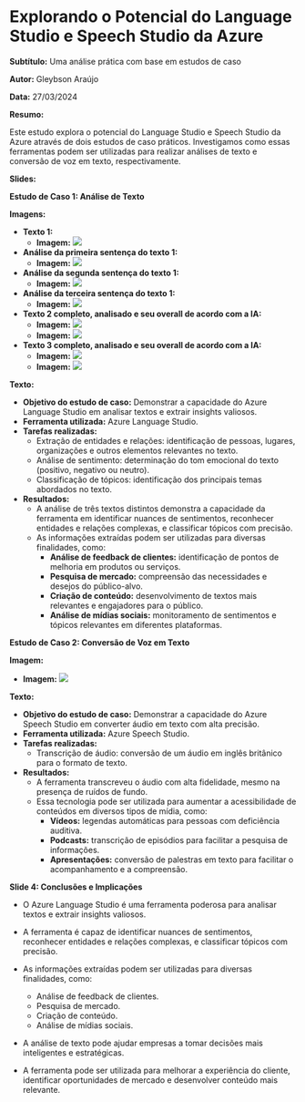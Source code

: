 # Explorando o Potencial do Language Studio e Speech Studio da Azure

**Subtítulo:** Uma análise prática com base em estudos de caso

**Autor:** Gleybson Araújo

**Data:** 27/03/2024

**Resumo:**

Este estudo explora o potencial do Language Studio e Speech Studio da Azure através de dois estudos de caso práticos. Investigamos como essas ferramentas podem ser utilizadas para realizar análises de texto e conversão de voz em texto, respectivamente.

**Slides:**




**Estudo de Caso 1: Análise de Texto**

**Imagens:**

-   **Texto 1:**
    -   **Imagem:** <img src="/Imagens/first_text.png"> 
-   **Análise da primeira sentença do texto 1:**
    -   **Imagem:**  <img src="/Imagens/first_text_sentence1.png">
-   **Análise da segunda sentença do texto 1:**
    -   **Imagem:** <img src="/Imagens/first_text_sentence2.png"> 
-   **Análise da terceira sentença do texto 1:**
    -   **Imagem:**  <img src="/Imagens/first_text_sentence3.png">
-   **Texto 2 completo, analisado e seu overall de acordo com a IA:**
    -   **Imagem:**  <img src="/Imagens/full_second_text_analysis.png">
    -   **Imagem:**  <img src="/Imagens/second_text_overall.png">
-   **Texto 3 completo, analisado e seu overall de acordo com a IA:**
    -   **Imagem:**  <img src="/Imagens/third_text_analysis.png">
    -   **Imagem:**  <img src="/Imagens/third_text_overall.png">

**Texto:**

-   **Objetivo do estudo de caso:**  Demonstrar a capacidade do Azure Language Studio em analisar textos e extrair insights valiosos.
-   **Ferramenta utilizada:**  Azure Language Studio.
-   **Tarefas realizadas:**
    -   Extração de entidades e relações: identificação de pessoas, lugares, organizações e outros elementos relevantes no texto.
    -   Análise de sentimento: determinação do tom emocional do texto (positivo, negativo ou neutro).
    -   Classificação de tópicos: identificação dos principais temas abordados no texto.
-   **Resultados:**
    -   A análise de três textos distintos demonstra a capacidade da ferramenta em identificar nuances de sentimentos, reconhecer entidades e relações complexas, e classificar tópicos com precisão.
    -   As informações extraídas podem ser utilizadas para diversas finalidades, como:
        -   **Análise de feedback de clientes:**  identificação de pontos de melhoria em produtos ou serviços.
        -   **Pesquisa de mercado:**  compreensão das necessidades e desejos do público-alvo.
        -   **Criação de conteúdo:**  desenvolvimento de textos mais relevantes e engajadores para o público.
        -   **Análise de mídias sociais:**  monitoramento de sentimentos e tópicos relevantes em diferentes plataformas.

**Estudo de Caso 2: Conversão de Voz em Texto**

**Imagem:**

-   **Imagem:** <img src="/Imagens/speech_to_text.png"> 

**Texto:**

-   **Objetivo do estudo de caso:**  Demonstrar a capacidade do Azure Speech Studio em converter áudio em texto com alta precisão.
-   **Ferramenta utilizada:**  Azure Speech Studio.
-   **Tarefas realizadas:**
    -   Transcrição de áudio: conversão de um áudio em inglês britânico para o formato de texto.
-   **Resultados:**
    -   A ferramenta transcreveu o áudio com alta fidelidade, mesmo na presença de ruídos de fundo.
    -   Essa tecnologia pode ser utilizada para aumentar a acessibilidade de conteúdos em diversos tipos de mídia, como:
        -   **Vídeos:**  legendas automáticas para pessoas com deficiência auditiva.
        -   **Podcasts:**  transcrição de episódios para facilitar a pesquisa de informações.
        -   **Apresentações:**  conversão de palestras em texto para facilitar o acompanhamento e a compreensão.
        
**Slide 4: Conclusões e Implicações**

-   O Azure Language Studio é uma ferramenta poderosa para analisar textos e extrair insights valiosos.
-   A ferramenta é capaz de identificar nuances de sentimentos, reconhecer entidades e relações complexas, e classificar tópicos com precisão.
-   As informações extraídas podem ser utilizadas para diversas finalidades, como:
    -   Análise de feedback de clientes.
    -   Pesquisa de mercado.
    -   Criação de conteúdo.
    -   Análise de mídias sociais.
 
 -   A análise de texto pode ajudar empresas a tomar decisões mais inteligentes e estratégicas.
-   A ferramenta pode ser utilizada para melhorar a experiência do cliente, identificar oportunidades de mercado e desenvolver conteúdo mais relevante.
